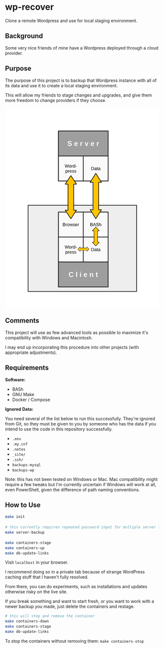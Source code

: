 # wp-recover

Clone a remote Wordpress and use for local staging environment.

## Background

Some very nice friends of mine have a Wordpress deployed through a cloud provider.

## Purpose

The purpose of this project is to backup that Wordpress instance with all of its data and use it to create a local staging environment.

This will allow my friends to stage changes and upgrades, and give them more freedom to change providers if they choose.

![General diagram of functionality](./docs/diagram/diagram.svg)

## Comments

This project will use as few advanced tools as possible to maximize it's compatibility with Windows and Macintosh.

I may end up incorporating this procedure into other projects (with appropriate adjustments).

## Requirements

**Software:**

- BASh
- GNU Make
- Docker / Compose

**Ignored Data:**

You need several of the list below to run this successfully. They're ignored from Git, so they must be given to you by someone who has the data if you intend to use the code in this repository successfully.

- `.env`
- `.my.cnf`
- `.notes`
- `_site/`
- `.ssh/`
- `backups-mysql`
- `backups-wp`


Note: this has not been tested on Windows or Mac. Mac compatibility might require a few tweaks but I'm currently uncertain if Windows will work at all, even PowerShell, given the difference of path naming conventions.

## How to Use

```bash
make init

# this currently requires repeated password input for multiple server logins -- working on it
make server-backup

make containers-stage
make containers-up
make db-update-links
```

Visit `localhost` in your browser.

I recommend doing so in a private tab because of strange WordPress caching stuff that I haven't fully resolved.

From there, you can do experiments, such as installations and updates otherwise risky on the live site.

If you break something and want to start fresh, or you want to work with a newer backup you made, just delete the containers and restage.

```bash
# this will stop and remove the container
make containers-down
make containers-stage
make db-update-links
```

To stop the containers without removing them: `make containers-stop`
